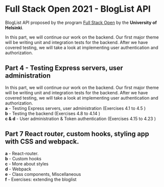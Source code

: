 # Full Stack Open 2021 - BlogList API

BlogList API proposed by the program [Full Stack Open](https://fullstackopen.com/en) by the **University of Helsinki**.

In this part, we will continue our work on the backend. Our first major theme will be writing unit and integration tests for the backend. After we have covered testing, we will take a look at implementing user authentication and authorization.

## Part 4 - Testing Express servers, user administration
In this part, we will continue our work on the backend. Our first major theme will be writing unit and integration tests for the backend. After we have covered testing, we will take a look at implementing user authentication and authorization.<br>
**a** - Testing Express servers, user administration (Exercises 4.1 to 4.5 )<br>
**b** - Testing the backend (Exercises 4.8 to 4.14 )<br>
**c & d** - User administration & Token authentication (Exercises 4.15 to 4.23 )<br>

## Part 7 React router, custom hooks, styling app with CSS and webpack.
**a** - React-router. <br>
**b** - Custom hooks <br>
**c** - More about styles<br>
**d** - Webpack <br>
**e** - Class components, Miscellaneous <br>
**f** - Exercises: extending the bloglist <br>